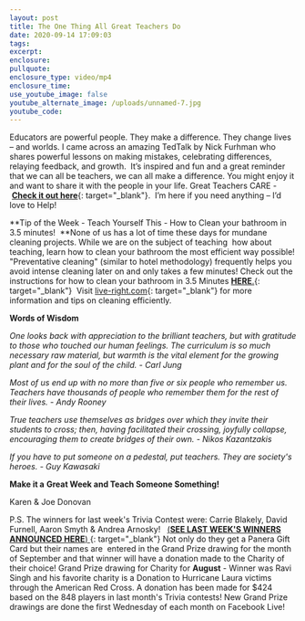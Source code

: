 ```yaml
---
layout: post
title: The One Thing All Great Teachers Do
date: 2020-09-14 17:09:03
tags:
excerpt:
enclosure:
pullquote:
enclosure_type: video/mp4
enclosure_time:
use_youtube_image: false
youtube_alternate_image: /uploads/unnamed-7.jpg
youtube_code:
---
```


Educators are powerful people. They make a difference. They change lives – and worlds. I came across an amazing TedTalk by Nick Furhman who shares powerful lessons on making mistakes, celebrating differences, relaying feedback, and growth.&nbsp; It’s inspired and fun and a great reminder that we can all be teachers, we can all make a difference. You might enjoy it and want to share it with the people in your life. Great Teachers CARE -&nbsp;[**Check it out here**](https://t.e2ma.net/click/byc37b/zwff20l/zwv76d){: target="_blank"}. &nbsp;I’m here if you need anything – I’d love to Help\!&nbsp;

**Tip of the Week - Teach Yourself This - How to Clean your bathroom in 3.5 minutes\! &nbsp;**None of us has a lot of time these days for mundane cleaning projects. While we are on the subject of teaching&nbsp; how about teaching, learn how to clean your bathroom the most efficient way possible\! "Preventative cleaning" (similar to hotel methodology) frequently helps you avoid intense cleaning later on and only takes a few minutes\! Check out the instructions for how to clean your bathroom in 3.5 Minutes&nbsp;[**HERE**.](https://t.e2ma.net/click/byc37b/zwff20l/fpw76d){: target="_blank"}&nbsp; Visit&nbsp;[live-right.com](http://live-right.com/){: target="_blank"}&nbsp;for more information and tips on cleaning efficiently.

**Words of Wisdom**

*One looks back with appreciation to the brilliant teachers, but with gratitude to those who touched our human feelings. The curriculum is so much necessary raw material, but warmth is the vital element for the growing plant and for the soul of the child. - Carl Jung*

*Most of us end up with no more than five or six people who remember us. Teachers have thousands of people who remember them for the rest of their lives. - Andy Rooney*

*True teachers use themselves as bridges over which they invite their students to cross; then, having facilitated their crossing, joyfully collapse, encouraging them to create bridges of their own. - Nikos Kazantzakis*

*If you have to put someone on a pedestal, put teachers. They are society's heroes. - Guy Kawasaki*

**Make it a**&nbsp;**Great Week and Teach Someone Something\!**

Karen & Joe Donovan

P.S. The winners for last week's Trivia Contest were: Carrie Blakely, David Furnell, Aaron Smyth & Andrea Arnosky\! &nbsp;&nbsp;[(**SEE LAST WEEK'S WINNERS ANNOUNCED HERE**)&nbsp;](https://t.e2ma.net/click/byc37b/zwff20l/vhx76d){: target="_blank"}&nbsp;Not only do they get a Panera Gift Card but their names are&nbsp; entered in the Grand Prize drawing for the month of September and that winner will have a donation made to the Charity of their choice\! Grand Prize drawing for Charity for&nbsp;**August**&nbsp;- Winner was Ravi Singh and his favorite charity is a Donation to Hurricane Laura victims through the American Red Cross. A donation has been made for $424&nbsp; based on the 848 players in last month's Trivia contests\! New Grand Prize drawings are done the first Wednesday of each month on Facebook Live\!&nbsp;